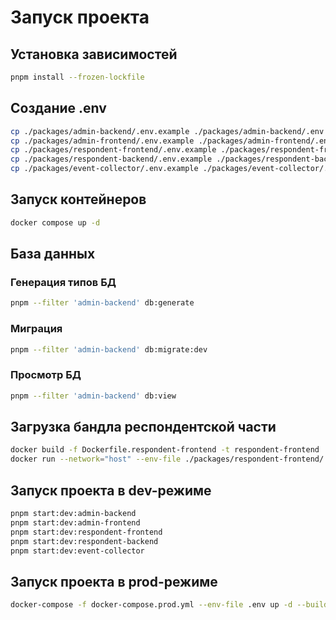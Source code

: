 # Запуск проекта

## Установка зависимостей

```sh
pnpm install --frozen-lockfile
```

## Создание .env

```sh
cp ./packages/admin-backend/.env.example ./packages/admin-backend/.env &&
cp ./packages/admin-frontend/.env.example ./packages/admin-frontend/.env &&
cp ./packages/respondent-frontend/.env.example ./packages/respondent-frontend/.env &&
cp ./packages/respondent-backend/.env.example ./packages/respondent-backend/.env &&
cp ./packages/event-collector/.env.example ./packages/event-collector/.env
```

## Запуск контейнеров

```sh
docker compose up -d
```

## База данных

### Генерация типов БД

```sh
pnpm --filter 'admin-backend' db:generate
```

### Миграция

```sh
pnpm --filter 'admin-backend' db:migrate:dev
```

### Просмотр БД

```sh
pnpm --filter 'admin-backend' db:view
```

## Загрузка бандла респондентской части

```sh
docker build -f Dockerfile.respondent-frontend -t respondent-frontend .
docker run --network="host" --env-file ./packages/respondent-frontend/.env respondent-frontend
```

## Запуск проекта в dev-режиме

```sh
pnpm start:dev:admin-backend
pnpm start:dev:admin-frontend
pnpm start:dev:respondent-frontend
pnpm start:dev:respondent-backend
pnpm start:dev:event-collector
```

## Запуск проекта в prod-режиме

```sh
docker-compose -f docker-compose.prod.yml --env-file .env up -d --build
```
